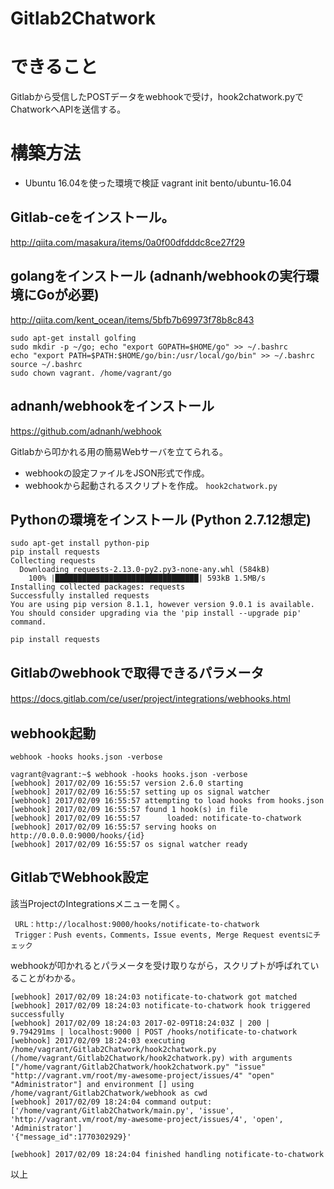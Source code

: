 Gitlab2Chatwork
======================

# できること

Gitlabから受信したPOSTデータをwebhookで受け，hook2chatwork.pyでChatworkへAPIを送信する。


# 構築方法

* Ubuntu 16.04を使った環境で検証
  vagrant init bento/ubuntu-16.04

## Gitlab-ceをインストール。

http://qiita.com/masakura/items/0a0f00dfdddc8ce27f29

## golangをインストール (adnanh/webhookの実行環境にGoが必要)

http://qiita.com/kent_ocean/items/5bfb7b69973f78b8c843

```
sudo apt-get install golfing
sudo mkdir -p ~/go; echo "export GOPATH=$HOME/go" >> ~/.bashrc
echo "export PATH=$PATH:$HOME/go/bin:/usr/local/go/bin" >> ~/.bashrc
source ~/.bashrc
sudo chown vagrant. /home/vagrant/go
```
   
## adnanh/webhookをインストール

https://github.com/adnanh/webhook

Gitlabから叩かれる用の簡易Webサーバを立てられる。

* webhookの設定ファイルをJSON形式で作成。
* webhookから起動されるスクリプトを作成。
  ``hook2chatwork.py``

## Pythonの環境をインストール (Python 2.7.12想定)

```
sudo apt-get install python-pip
pip install requests
Collecting requests
  Downloading requests-2.13.0-py2.py3-none-any.whl (584kB)
    100% |████████████████████████████████| 593kB 1.5MB/s
Installing collected packages: requests
Successfully installed requests
You are using pip version 8.1.1, however version 9.0.1 is available.
You should consider upgrading via the 'pip install --upgrade pip' command.
```

```
pip install requests
```

## Gitlabのwebhookで取得できるパラメータ

https://docs.gitlab.com/ce/user/project/integrations/webhooks.html
　

## webhook起動

``webhook -hooks hooks.json -verbose``

```　
vagrant@vagrant:~$ webhook -hooks hooks.json -verbose
[webhook] 2017/02/09 16:55:57 version 2.6.0 starting
[webhook] 2017/02/09 16:55:57 setting up os signal watcher
[webhook] 2017/02/09 16:55:57 attempting to load hooks from hooks.json
[webhook] 2017/02/09 16:55:57 found 1 hook(s) in file
[webhook] 2017/02/09 16:55:57      loaded: notificate-to-chatwork
[webhook] 2017/02/09 16:55:57 serving hooks on http://0.0.0.0:9000/hooks/{id}
[webhook] 2017/02/09 16:55:57 os signal watcher ready
```

## GitlabでWebhook設定

該当ProjectのIntegrationsメニューを開く。

```
 URL：http://localhost:9000/hooks/notificate-to-chatwork
 Trigger：Push events，Comments，Issue events, Merge Request eventsにチェック
```

 webhookが叩かれるとパラメータを受け取りながら，スクリプトが呼ばれていることがわかる。

```
[webhook] 2017/02/09 18:24:03 notificate-to-chatwork got matched
[webhook] 2017/02/09 18:24:03 notificate-to-chatwork hook triggered successfully
[webhook] 2017/02/09 18:24:03 2017-02-09T18:24:03Z | 200 |       9.794291ms | localhost:9000 | POST /hooks/notificate-to-chatwork
[webhook] 2017/02/09 18:24:03 executing /home/vagrant/Gitlab2Chatwork/hook2chatwork.py (/home/vagrant/Gitlab2Chatwork/hook2chatwork.py) with arguments ["/home/vagrant/Gitlab2Chatwork/hook2chatwork.py" "issue" "http://vagrant.vm/root/my-awesome-project/issues/4" "open" "Administrator"] and environment [] using /home/vagrant/Gitlab2Chatwork/webhook as cwd
[webhook] 2017/02/09 18:24:04 command output: ['/home/vagrant/Gitlab2Chatwork/main.py', 'issue', 'http://vagrant.vm/root/my-awesome-project/issues/4', 'open', 'Administrator']
'{"message_id":1770302929}'

[webhook] 2017/02/09 18:24:04 finished handling notificate-to-chatwork
```

以上

